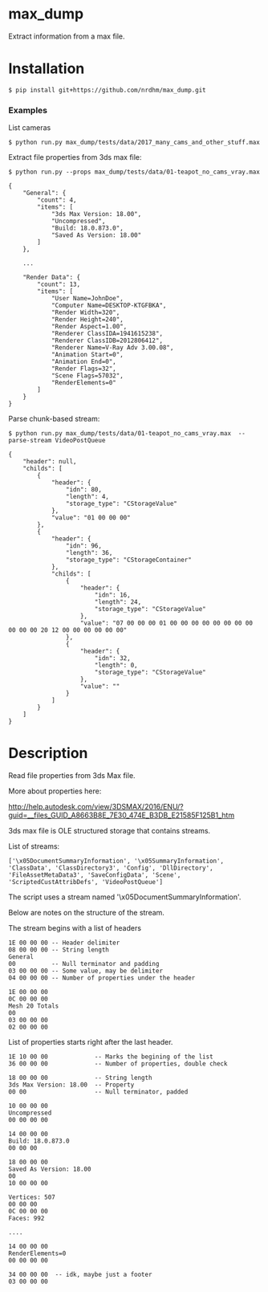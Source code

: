 # max_dump

Extract information from a max file.

# Installation


    $ pip install git+https://github.com/nrdhm/max_dump.git


### Examples

List cameras


    $ python run.py max_dump/tests/data/2017_many_cams_and_other_stuff.max


Extract file properties from 3ds max file:


    $ python run.py --props max_dump/tests/data/01-teapot_no_cams_vray.max

    {
        "General": {
            "count": 4,
            "items": [
                "3ds Max Version: 18.00",
                "Uncompressed",
                "Build: 18.0.873.0",
                "Saved As Version: 18.00"
            ]
        },

        ...

        "Render Data": {
            "count": 13,
            "items": [
                "User Name=JohnDoe",
                "Computer Name=DESKTOP-KTGFBKA",
                "Render Width=320",
                "Render Height=240",
                "Render Aspect=1.00",
                "Renderer ClassIDA=1941615238",
                "Renderer ClassIDB=2012806412",
                "Renderer Name=V-Ray Adv 3.00.08",
                "Animation Start=0",
                "Animation End=0",
                "Render Flags=32",
                "Scene Flags=57032",
                "RenderElements=0"
            ]
        }
    }


Parse chunk-based stream:


    $ python run.py max_dump/tests/data/01-teapot_no_cams_vray.max  --parse-stream VideoPostQueue

    {
        "header": null,
        "childs": [
            {
                "header": {
                    "idn": 80,
                    "length": 4,
                    "storage_type": "CStorageValue"
                },
                "value": "01 00 00 00"
            },
            {
                "header": {
                    "idn": 96,
                    "length": 36,
                    "storage_type": "CStorageContainer"
                },
                "childs": [
                    {
                        "header": {
                            "idn": 16,
                            "length": 24,
                            "storage_type": "CStorageValue"
                        },
                        "value": "07 00 00 00 01 00 00 00 00 00 00 00 00 00 00 00 20 12 00 00 00 00 00 00"
                    },
                    {
                        "header": {
                            "idn": 32,
                            "length": 0,
                            "storage_type": "CStorageValue"
                        },
                        "value": ""
                    }
                ]
            }
        ]
    }



# Description

Read file properties from 3ds Max file.

More about properties here:

http://help.autodesk.com/view/3DSMAX/2016/ENU/?guid=__files_GUID_A8663B8E_7E30_474E_B3DB_E21585F125B1_htm

3ds max file is OLE structured storage that contains streams.

List of streams:

    ['\x05DocumentSummaryInformation', '\x05SummaryInformation', 'ClassData', 'ClassDirectory3', 'Config', 'DllDirectory', 'FileAssetMetaData3', 'SaveConfigData', 'Scene', 'ScriptedCustAttribDefs', 'VideoPostQueue']

The script uses a stream named '\x05DocumentSummaryInformation'.

Below are notes on the structure of the stream.

The stream begins with a list of headers

    1E 00 00 00 -- Header delimiter
    08 00 00 00 -- String length
    General
    00          -- Null terminator and padding
    03 00 00 00 -- Some value, may be delimiter
    04 00 00 00 -- Number of properties under the header

    1E 00 00 00
    0C 00 00 00
    Mesh 20 Totals
    00
    03 00 00 00
    02 00 00 00

List of properties starts right after the last header.

    1E 10 00 00             -- Marks the begining of the list
    36 00 00 00             -- Number of properties, double check

    18 00 00 00             -- String length
    3ds Max Version: 18.00  -- Property
    00 00                   -- Null terminator, padded

    10 00 00 00
    Uncompressed
    00 00 00 00

    14 00 00 00
    Build: 18.0.873.0
    00 00 00

    18 00 00 00
    Saved As Version: 18.00
    00
    10 00 00 00

    Vertices: 507
    00 00 00
    0C 00 00 00
    Faces: 992

    ....

    14 00 00 00
    RenderElements=0
    00 00 00 00

    34 00 00 00  -- idk, maybe just a footer
    03 00 00 00
